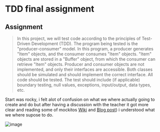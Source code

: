 # TDD final assignment

## Assignment

> In this project, we will test code according to the principles of Test-Driven Development (TDD). The program being tested is the "producer-consumer" model. In this program, a producer generates "Item" objects, and the consumer consumes "Item" objects. "Item" objects are stored in a "Buffer" object, from which the consumer can retrieve "Item" objects. Producer and consumer objects are not implemented, and only their interfaces are accessible. Both classes should be simulated and should implement the correct interface. All code should be tested. The test should include (if applicable) boundary testing, null values, exceptions, input/output, data types, etc.

Start was rocky, i felt alot of confusion on what we where actually going to create and do but after having a discussion with the teacher it got more clear and reading some of mockitos [Wiki]([https://website-name.com](https://github.com/mockito/mockito/wiki/FAQ)) and [Blog post](https://mydailyjava.blogspot.com/)) i understood what we where supose to do.  





![image](https://github.com/Elfving2/JAVA22-TDD-slutprojekt-Sebastian-Elfving/assets/112498823/e3527eb5-d50a-43de-a8f4-1582e6f4fd67)








